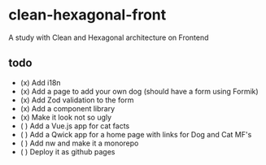 # clean-hexagonal-front
A study with Clean and Hexagonal architecture on Frontend

## todo

- (x) Add i18n
- (x) Add a page to add your own dog (should have a form using Formik)
- (x) Add Zod validation to the form
- (x) Add a component library
- (x) Make it look not so ugly
- ( ) Add a Vue.js app for cat facts
- ( ) Add a Qwick app for a home page with links for Dog and Cat MF's
- ( ) Add nw and make it a monorepo
- ( ) Deploy it as github pages
